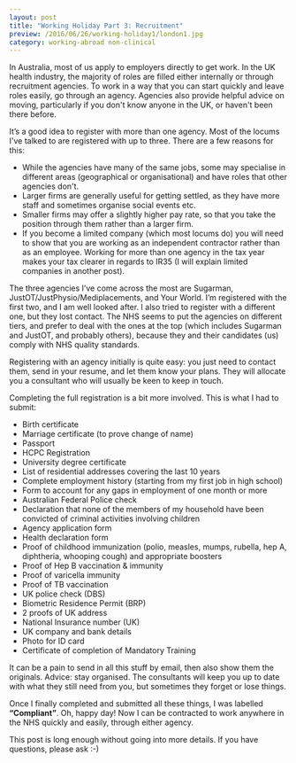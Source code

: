 ```yaml
---
layout: post
title: "Working Holiday Part 3: Recruitment"
preview: /2016/06/26/working-holiday1/london1.jpg
category: working-abroad non-clinical
---
```



In Australia, most of us apply to employers directly to get work. 
In the UK health industry, the majority of roles are filled either internally 
or through recruitment agencies. To work in a way that you can start quickly 
and leave roles easily, go through an agency. 
Agencies also provide helpful advice on moving, particularly if you don't know 
anyone in the UK, or haven't been there before.

It’s a good idea to register with more than one agency. Most of the locums I've 
talked to are registered with up to three. There are a few reasons for this:

* While the agencies have many of the same jobs, some may specialise in different areas (geographical or organisational) and have roles that other agencies don't.
* Larger firms are generally useful for getting settled, as they have more staff and sometimes organise social events etc.
* Smaller firms may offer a slightly higher pay rate, so that you take the position through them rather than a larger firm.
* If you become a limited company (which most locums do) you will need to show that you are working as an independent contractor rather than as an employee. Working for more than one agency in the tax year makes your tax clearer in regards to IR35 (I will explain limited companies in another post).

The three agencies I’ve come across the most are Sugarman, JustOT/JustPhysio/Mediplacements, 
and Your World. I’m registered with the first two, and I am well looked after. 
I also tried to register with a different one, but they lost contact. The NHS seems 
to put the agencies on different tiers, and prefer to deal with the ones at the top 
(which includes Sugarman and JustOT, and probably others), because they and their 
candidates (us) comply with NHS quality standards. 

Registering with an agency initially is quite easy: you just need to contact them, 
send in your resume, and let them know your plans. They will allocate you a consultant 
who will usually be keen to keep in touch.

Completing the full registration is a bit more involved. This is what I had to submit:

* Birth certificate
* Marriage certificate (to prove change of name)
* Passport
* HCPC Registration
* University degree certificate
* List of residential addresses covering the last 10 years
* Complete employment history (starting from my first job in high school)
* Form to account for any gaps in employment of one month or more
* Australian Federal Police check
* Declaration that none of the members of my household have been convicted of criminal activities involving children
* Agency application form
* Health declaration form
* Proof of childhood immunization (polio, measles, mumps, rubella, hep A, diphtheria, whooping cough) and appropriate boosters
* Proof of Hep B vaccination & immunity
* Proof of varicella immunity
* Proof of TB vaccination 
* UK police check (DBS)
* Biometric Residence Permit (BRP)
* 2 proofs of UK address 
* National Insurance number (UK)
* UK company and bank details
* Photo for ID card
* Certificate of completion of Mandatory Training

It can be a pain to send in all this stuff by email, then also show them the originals. 
Advice: stay organised. The consultants will keep you up to date with what they 
still need from you, but sometimes they forget or lose things.

Once I finally completed and submitted all these things, I was labelled **“Compliant”**. 
Oh, happy day! Now I can be contracted to work anywhere in the NHS quickly and easily, through either agency. 

This post is long enough without going into more details. If you have questions, please ask :-)
